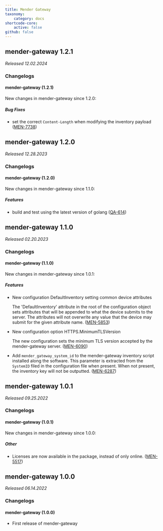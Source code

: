 ```yaml
---
title: Mender Gateway
taxonomy:
    category: docs
shortcode-core:
    active: false
github: false
---
```


## mender-gateway 1.2.1

_Released 12.02.2024_

### Changelogs

#### mender-gateway (1.2.1)

New changes in mender-gateway since 1.2.0:

##### Bug Fixes

* set the correct `Content-Length` when modifying the inventory payload
  ([MEN-7738](https://northerntech.atlassian.net/browse/MEN-7738))


## mender-gateway 1.2.0

_Released 12.28.2023_

### Changelogs

#### mender-gateway (1.2.0)

New changes in mender-gateway since 1.1.0:

##### Features

* build and test using the latest version of golang
  ([QA-614](https://northerntech.atlassian.net/browse/QA-614))


## mender-gateway 1.1.0

_Released 02.20.2023_

### Changelogs

#### mender-gateway (1.1.0)

New changes in mender-gateway since 1.0.1:

##### Features

* New configuration DefaultInventory setting common device attributes

  The 'DefaultInventory' attribute in the root of the configuration object
  sets attributes that will be appended to what the device submits to the
  server. The attributes will not overwrite any value that the device may
  submit for the given attribute name.
  ([MEN-5853](https://northerntech.atlassian.net/browse/MEN-5853))
* New configuration option HTTPS.MinimumTLSVersion

  The new configuration sets the minimum TLS version accepted by the
  mender-gateway server.
  ([MEN-6090](https://northerntech.atlassian.net/browse/MEN-6090))
* Add `mender_gateway_system_id` to the mender-gateway
  inventory script installed along the software. This parameter is
  extracted from the `SystemID` filed in the configuration file when
  present. When not present, the inventory key will not be outputted.
  ([MEN-6287](https://northerntech.atlassian.net/browse/MEN-6287))


## mender-gateway 1.0.1

_Released 09.25.2022_

### Changelogs

#### mender-gateway (1.0.1)

New changes in mender-gateway since 1.0.0:

##### Other

* Licenses are now available in the package, instead of only
  online. ([MEN-5517](https://northerntech.atlassian.net/browse/MEN-5517))


## mender-gateway 1.0.0

_Released 06.14.2022_

### Changelogs

#### mender-gateway (1.0.0)

* First release of mender-gateway
